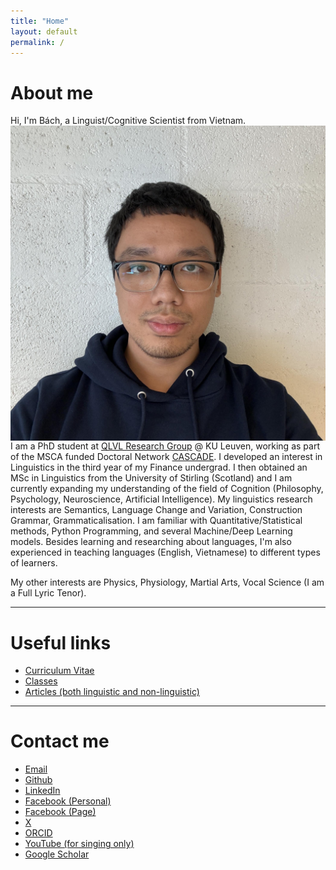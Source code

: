 ```yaml
---
title: "Home"
layout: default
permalink: /
---
```


# About me 
Hi, I'm Bách, a Linguist/Cognitive Scientist from Vietnam.
<img src="/_media/Mugshot.jpg" alt="Mugshot" style="float: right; margin-left: 20px;">

I am a PhD student at [QLVL Research Group](https://www.arts.kuleuven.be/ling/qlvl) @ KU Leuven, working as part of the MSCA funded Doctoral Network [CASCADE](https://www.horizoncascade.net/).
I developed an interest in Linguistics in the third year of my Finance undergrad. I then obtained an MSc in Linguistics from the University of Stirling (Scotland) and I am currently expanding my understanding of the field of Cognition (Philosophy, Psychology, Neuroscience, Artificial Intelligence). My linguistics research interests are Semantics, Language Change and Variation, Construction Grammar, Grammaticalisation. I am familiar with Quantitative/Statistical methods, Python Programming, and several Machine/Deep Learning models. Besides learning and researching about languages, I'm also experienced in teaching languages (English, Vietnamese) to different types of learners. 

My other interests are Physics, Physiology, Martial Arts, Vocal Science (I am a Full Lyric Tenor).

---

# Useful links

- [Curriculum Vitae](cv.md)
- [Classes](classes.md)
- [Articles (both linguistic and non-linguistic)](articles.md)

---

# Contact me

- [Email](mailto:phantatbach@gmail.com)
- [Github](https://github.com/phantatbach)
- [LinkedIn](https://linkedin.com/in/phantatbach)
- [Facebook (Personal)](https://facebook.com/phantatbach)
- [Facebook (Page)](https://www.facebook.com/bachclasses)
- [X](https://x.com/phantatbach)
- [ORCID](https://orcid.org/0000-0002-8216-4978)
- [YouTube (for singing only)](https://youtube.com/@phantatbach)
- [Google Scholar](https://scholar.google.com/citations?user=wqWxx7wAAAAJ&hl=en)

